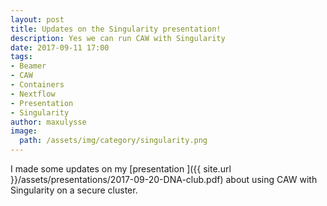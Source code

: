 ```yaml
---
layout: post
title: Updates on the Singularity presentation!
description: Yes we can run CAW with Singularity
date: 2017-09-11 17:00
tags:
- Beamer
- CAW
- Containers
- Nextflow
- Presentation
- Singularity
author: maxulysse
image:
  path: /assets/img/category/singularity.png
---
```


I made some updates on my [presentation <i class="fa fa-file-pdf" aria-hidden="true"></i>]({{ site.url }}/assets/presentations/2017-09-20-DNA-club.pdf) about using CAW with Singularity on a secure cluster.
